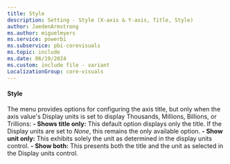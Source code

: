 ```yaml
---
title: Style
description: Setting - Style (X-axis & Y-axis, Title, Style)
author: JaedenArmstrong
ms.author: miguelmyers
ms.service: powerbi
ms.subservice: pbi-corevisuals
ms.topic: include
ms.date: 06/19/2024
ms.custom: include file - variant
LocalizationGroup: core-visuals
---
```

#### Style

The menu provides options for configuring the axis title, but only when the axis value's Display units is set to display Thousands, Millions, Billions, or Trillions:
**- Shows title only:** This default option displays only the title. If the Display units are set to *None*, this remains the only available option.
**- Show unit only:** This exhibits solely the unit as determined in the display units control.
**- Show both:** This presents both the title and the unit as selected in the Display units control.
